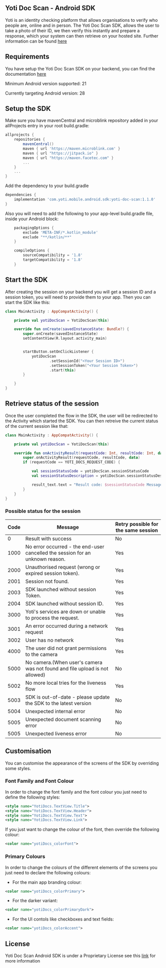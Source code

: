 ## Yoti Doc Scan - Android SDK
Yoti is an identity checking platform that allows organisations to verify who people are, online and in person.
The Yoti Doc Scan SDK, allows the user to take a photo of their ID, we then verify this instantly and prepare a response, which your system can then retrieve on your hosted site.
Further information can be found [here](https://developers.yoti.com/yoti-doc-scan)

## Requirements
You have setup the Yoti Doc Scan SDK on your backend, you can find the documentation [here](https://developers.yoti.com/yoti-doc-scan/getting-started)

Minimum Android version supported: 21

Currently targeting Android version: 28

## Setup the SDK

Make sure you have mavenCentral and microblink repository added in your allProjects entry in your root build.gradle:

```groovy
allprojects {
    repositories {
        mavenCentral()
        maven { url 'https://maven.microblink.com' }
        maven { url "https://jitpack.io" }
        maven { url "https://maven.facetec.com" }
        ...
    }
    ...
}
```

Add the dependency to your build.gradle

```groovy
dependencies {
    implementation 'com.yoti.mobile.android.sdk:yoti-doc-scan:1.1.0'
}
```

Also you will need to add the following to your app-level build.gradle file, inside your Android block:

```groovy
    packagingOptions {
        exclude 'META-INF/*.kotlin_module'
        exclude "**/kotlin/**"
    }

    compileOptions {
        sourceCompatibility = '1.8'
        targetCompatibility = '1.8'
    }
```

## Start the SDK

After creating the session on your backend you will get a session ID and a session token, you will need to provide them to your app.
Then you can start the SDK like this:

```kotlin
class MainActivity : AppCompatActivity() {

    private val yotiDocScan = YotiDocScan(this)

    override fun onCreate(savedInstanceState: Bundle?) {
        super.onCreate(savedInstanceState)
        setContentView(R.layout.activity_main)


        startButton.setOnClickListener {
            yotiDocScan
                    .setSessionId("<Your Session ID>")
                    .setSessionToken("<Your Session Token>")
                    .start(this)
        }

    }
}
```

## Retrieve status of the session

Once the user completed the flow in the SDK, the user will be redirected to the Activity which started the SDK.
You can then retreive the current status of the current session like that:

```kotlin
class MainActivity : AppCompatActivity() {

    private val yotiDocScan = YotiDocScan(this)

    override fun onActivityResult(requestCode: Int, resultCode: Int, data: Intent?) {
        super.onActivityResult(requestCode, resultCode, data)
        if (requestCode == YOTI_DOCS_REQUEST_CODE) {

            val sessionStatusCode = yotiDocScan.sessionStatusCode
            val sessionStatusDescription = yotiDocScan.sessionStatusDescription

            result_text.text = "Result code: $sessionStatusCode Message: $sessionStatusDescription"
        }
    }
}
```


### Possible status for the session

| Code              | Message                      | Retry possible for the same session                    |
| ----------------- | ---------------------------- | ---------------------------------- |
| 0                 | Result with success          | No                                 |
| 1000              | No error occurred - the end-user cancelled the session for an unknown reason.          | Yes |
| 2000              | Unauthorised request (wrong or expired session token).          | Yes |
| 2001              | Session not found.          | Yes |
| 2003              | SDK launched without session Token.          | Yes |
| 2004              | SDK launched without session ID.          | Yes |
| 3000              | Yoti's services are down or unable to process the request.          | Yes |
| 3001              | An error occurred during a network request          | Yes |
| 3002              | User has no network          | Yes |
| 4000              | The user did not grant permissions to the camera          | Yes |
| 5000              | No camera.(When user's camera was not found and file upload is not allowed)          | No |
| 5002              | No more local tries for the liveness flow          | Yes |
| 5003              | SDK is out-of-date - please update the SDK to the latest version          | No |
| 5004              | Unexpected internal error          | No |
| 5005              | Unexpected document scanning error          | No |
| 5005              | Unexpected liveness error          | No |


## Customisation
You can customise the appearance of the screens of the SDK by overriding some styles.

### Font Family and Font Colour
In order to change the font family and the font colour you just need to define the following styles:

```xml
<style name="YotiDocs.TextView.Title">
<style name="YotiDocs.TextView.Header">
<style name="YotiDocs.TextView.Text">
<style name="YotiDocs.TextView.Link">

```

If you just want to change the colour of the font, then override the following colour:

```xml
<color name="yotiDocs_colorFont">
```

### Primary Colours
In order to change the colours of the different elements of the screens you just need to declare the following colours:

- For the main app branding colour:
```xml
<color name="yotiDocs_colorPrimary">
```

- For the darker variant:
```xml
<color name="yotiDocs_colorPrimaryDark">
```

- For the UI contols like checkboxes and text fields:
```xml
<color name="yotiDocs_colorAccent">
```

## License
Yoti Doc Scan Android SDK is under a Proprietary License see this [link](https://www.yoti.com/wp-content/uploads/2019/08/Yoti-Doc-Scan-SDK-Terms.pdf) for more information